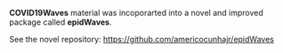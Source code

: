 **COVID19Waves** material was incoporarted into a novel and improved package called **epidWaves**.

See the novel repository:
https://github.com/americocunhajr/epidWaves
